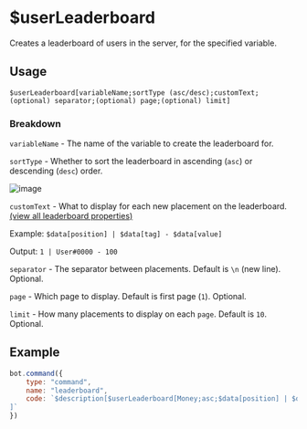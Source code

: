 # $userLeaderboard
Creates a leaderboard of users in the server, for the specified variable.

## Usage
```
$userLeaderboard[variableName;sortType (asc/desc);customText;(optional) separator;(optional) page;(optional) limit]
```

### Breakdown
`variableName` - The name of the variable to create the leaderboard for.

`sortType` - Whether to sort the leaderboard in ascending (`asc`) or descending (`desc`) order. 

![image](https://user-images.githubusercontent.com/69215413/121826883-0e273080-cc88-11eb-9b1f-abe8a27b2288.png)

`customText` - What to display for each new placement on the leaderboard. [(view all leaderboard properties)](https://djs-bdscript.gitbook.io/docs/properties/leaderboard-properties)

Example: `$data[position] | $data[tag] - $data[value]`

Output: `1 | User#0000 - 100`

`separator` - The separator between placements. Default is `\n` (new line). Optional.

`page` - Which page to display. Default is first page (`1`). Optional.

`limit` - How many placements to display on each `page`. Default is `10`. Optional.

## Example
```js
bot.command({
    type: "command",
    name: "leaderboard",
    code: `$description[$userLeaderboard[Money;asc;$data[position] | $data[tag] - $data[value]]
]`
})
```
